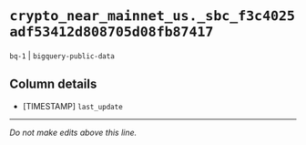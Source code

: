 # `crypto_near_mainnet_us._sbc_f3c4025adf53412d808705d08fb87417`
`bq-1` | `bigquery-public-data`

## Column details
* [TIMESTAMP] `last_update`

-------------------------------------------------------------------------------
*Do not make edits above this line.*
